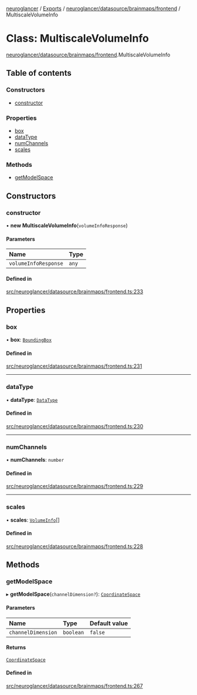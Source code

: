 [neuroglancer](../README.md) / [Exports](../modules.md) / [neuroglancer/datasource/brainmaps/frontend](../modules/neuroglancer_datasource_brainmaps_frontend.md) / MultiscaleVolumeInfo

# Class: MultiscaleVolumeInfo

[neuroglancer/datasource/brainmaps/frontend](../modules/neuroglancer_datasource_brainmaps_frontend.md).MultiscaleVolumeInfo

## Table of contents

### Constructors

- [constructor](neuroglancer_datasource_brainmaps_frontend.MultiscaleVolumeInfo.md#constructor)

### Properties

- [box](neuroglancer_datasource_brainmaps_frontend.MultiscaleVolumeInfo.md#box)
- [dataType](neuroglancer_datasource_brainmaps_frontend.MultiscaleVolumeInfo.md#datatype)
- [numChannels](neuroglancer_datasource_brainmaps_frontend.MultiscaleVolumeInfo.md#numchannels)
- [scales](neuroglancer_datasource_brainmaps_frontend.MultiscaleVolumeInfo.md#scales)

### Methods

- [getModelSpace](neuroglancer_datasource_brainmaps_frontend.MultiscaleVolumeInfo.md#getmodelspace)

## Constructors

### constructor

• **new MultiscaleVolumeInfo**(`volumeInfoResponse`)

#### Parameters

| Name | Type |
| :------ | :------ |
| `volumeInfoResponse` | `any` |

#### Defined in

[src/neuroglancer/datasource/brainmaps/frontend.ts:233](https://github.com/ActiveBrainAtlas2/neuroglancer/blob/91617476/src/neuroglancer/datasource/brainmaps/frontend.ts#L233)

## Properties

### box

• **box**: [`BoundingBox`](../interfaces/neuroglancer_coordinate_transform.BoundingBox.md)

#### Defined in

[src/neuroglancer/datasource/brainmaps/frontend.ts:231](https://github.com/ActiveBrainAtlas2/neuroglancer/blob/91617476/src/neuroglancer/datasource/brainmaps/frontend.ts#L231)

___

### dataType

• **dataType**: [`DataType`](../enums/neuroglancer_util_data_type.DataType.md)

#### Defined in

[src/neuroglancer/datasource/brainmaps/frontend.ts:230](https://github.com/ActiveBrainAtlas2/neuroglancer/blob/91617476/src/neuroglancer/datasource/brainmaps/frontend.ts#L230)

___

### numChannels

• **numChannels**: `number`

#### Defined in

[src/neuroglancer/datasource/brainmaps/frontend.ts:229](https://github.com/ActiveBrainAtlas2/neuroglancer/blob/91617476/src/neuroglancer/datasource/brainmaps/frontend.ts#L229)

___

### scales

• **scales**: [`VolumeInfo`](neuroglancer_datasource_brainmaps_frontend.VolumeInfo.md)[]

#### Defined in

[src/neuroglancer/datasource/brainmaps/frontend.ts:228](https://github.com/ActiveBrainAtlas2/neuroglancer/blob/91617476/src/neuroglancer/datasource/brainmaps/frontend.ts#L228)

## Methods

### getModelSpace

▸ **getModelSpace**(`channelDimension?`): [`CoordinateSpace`](../interfaces/neuroglancer_coordinate_transform.CoordinateSpace.md)

#### Parameters

| Name | Type | Default value |
| :------ | :------ | :------ |
| `channelDimension` | `boolean` | `false` |

#### Returns

[`CoordinateSpace`](../interfaces/neuroglancer_coordinate_transform.CoordinateSpace.md)

#### Defined in

[src/neuroglancer/datasource/brainmaps/frontend.ts:267](https://github.com/ActiveBrainAtlas2/neuroglancer/blob/91617476/src/neuroglancer/datasource/brainmaps/frontend.ts#L267)
